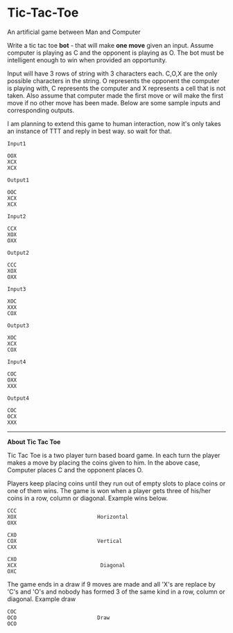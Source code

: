 Tic-Tac-Toe
===========

An artificial game between Man and Computer 

Write a tic tac toe **bot** - that will make **one move** given an input. Assume computer is playing as C 
and the opponent is playing as O. The bot must be intelligent enough to win when provided an opportunity. 
 
Input will have 3 rows of string with 3 characters each. C,O,X are the only possible characters 
in the string. O represents the opponent the computer is playing with, C represents the computer and 
X represents a cell that is not taken. Also assume that computer made the first move or will make 
the first move if no other move has been made.  Below are some sample inputs and corresponding outputs.

I am planning to extend this game to human interaction, now it's only takes an instance of TTT and reply in best way.
so wait for that.
```
Input1

OOX
XCX
XCX
 
Output1

OOC
XCX
XCX
 
Input2

CCX
XOX
OXX
 
Output2

CCC
XOX
OXX
 
Input3

XOC
XXX
COX
 
Output3

XOC
XCX
COX
 
Input4

COC
OXX
XXX
 
Output4

COC
OCX
XXX
```
----------
 
 
**About Tic Tac Toe**
 
Tic Tac Toe is a two player turn based board game. In each turn the player makes a move 
by placing the coins given to him.  In the above case, Computer places C and the opponent places O. 
 
Players keep placing coins until they run out of empty slots to place coins or one of 
them wins. The game is won when a player gets three of his/her coins in a row, column or 
diagonal. Example wins below. 
``` 
CCC
XOX                          Horizontal
OXX
 
CXO
COX                          Vertical
CXX
 
CXO
XCX                           Diagonal
OXC
 ```
The game ends in a draw if 9 moves are made and all  'X's are replace by 'C's and 'O's 
and nobody has formed  3 of the same kind in a row, column or diagonal. Example draw
 ```
COC
OCO                          Draw
OCO
```
